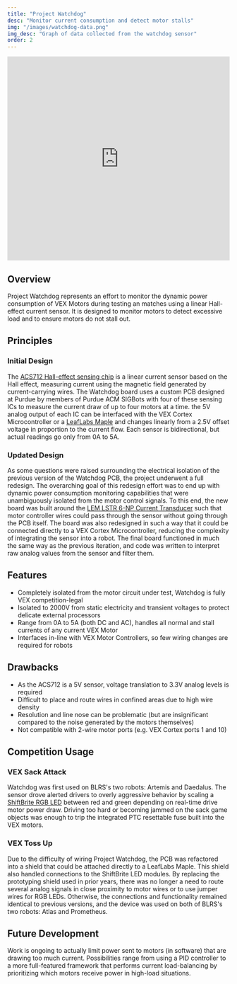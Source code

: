 ```yaml
---
title: "Project Watchdog"
desc: "Monitor current consumption and detect motor stalls"
img: "/images/watchdog-data.png"
img_desc: "Graph of data collected from the watchdog sensor"
order: 2
---
```


<iframe width="100%" height="461" src="https://www.youtube.com/embed/WLyXgygtGUg?start=0&end=20" frameborder="0" allow="autoplay; encrypted-media" allowfullscreen></iframe>

## Overview
Project Watchdog represents an effort to monitor the dynamic power consumption of VEX Motors during testing an matches using a linear Hall-effect current sensor. It is designed to monitor motors to detect excessive load and to ensure motors do not stall out.

## Principles

### Initial Design

The [ACS712 Hall-effect sensing chip](https://www.allegromicro.com/en/Products/Current-Sensor-ICs/Zero-To-Fifty-Amp-Integrated-Conductor-Sensor-ICs/ACS712.aspx) is a linear current sensor based on the Hall effect, measuring current using the magnetic field generated by current-carrying wires. The Watchdog board uses a custom PCB designed at Purdue by members of Purdue ACM SIGBots with four of these sensing ICs to measure the current draw of up to four motors at a time. the 5V analog output of each IC can be interfaced with the VEX Cortex Microcontroller or a [LeafLabs Maple](https://www.leaflabs.com/maple) and changes linearly from a 2.5V offset voltage in proportion to the current flow. Each sensor is bidirectional, but actual readings go only from 0A to 5A.

### Updated Design

As some questions were raised surrounding the electrical isolation of the previous version of the Watchdog PCB, the project underwent a full redesign. The overarching goal of this redesign effort was to end up with dynamic power consumption monitoring capabilities that were unambiguously isolated from the motor control signals. To this end, the new board was built around the [LEM LSTR 6-NP Current Transducer](https://www.digikey.com/product-detail/en/lem-usa-inc/LTSR-6-NP/398-1021-5-ND/1026512) such that motor controller wires could pass through the sensor without going through the PCB itself. The board was also redesigned in such a way that it could be connected directly to a VEX Cortex Microcontroller, reducing the complexity of integrating the sensor into a robot. The final board functioned in much the same way as the previous iteration, and code was written to interpret raw analog values from the sensor and filter them.

## Features
- Completely isolated from the motor circuit under test, Watchdog is fully VEX competition-legal
- Isolated to 2000V from static electricity and transient voltages to protect delicate external processors
- Range from 0A to 5A (both DC and AC), handles all normal and stall currents of any current VEX Motor
- Interfaces in-line with VEX Motor Controllers, so few wiring changes are required for robots

## Drawbacks
- As the ACS712 is a 5V sensor, voltage translation to 3.3V analog levels is required
- Difficult to place and route wires in confined areas due to high wire density
- Resolution and line nose can be problematic (but are insignificant compared to the noise generated by the motors themselves)
- Not compatible with 2-wire motor ports (e.g. VEX Cortex ports 1 and 10)

## Competition Usage

### VEX Sack Attack
Watchdog was first used on BLRS's two robots: Artemis and Daedalus. The sensor drove alerted drivers to overly aggressive behavior by scaling a [ShiftBrite RGB LED](https://www.sparkfun.com/products/10075) between red and green depending on real-time drive motor power draw. Driving too hard or becoming jammed on the sack game objects was enough to trip the integrated PTC resettable fuse built into the VEX motors.

### VEX Toss Up
Due to the difficulty of wiring Project Watchdog, the PCB was refactored into a shield that could be attached directly to a LeafLabs Maple. This shield also handled connections to the ShiftBrite LED modules. By replacing the prototyping shield used in prior years, there was no longer a need to route several analog signals in close proximity to motor wires or to use jumper wires for RGB LEDs. Otherwise, the connections and functionality remained identical to previous versions, and the device was used on both of BLRS's two robots: Atlas and Prometheus.

## Future Development
Work is ongoing to actually limit power sent to motors (in software) that are drawing too much current. Possibilities range from using a PID controller to a more full-featured framework that performs current load-balancing by prioritizing which motors receive power in high-load situations.
